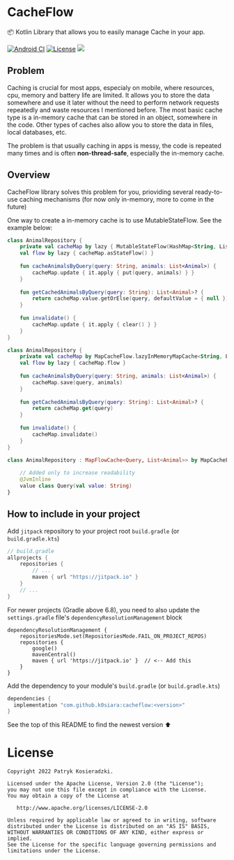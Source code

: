 # CacheFlow

📦 Kotlin Library that allows you to easily manage Cache in your app.

[![Android CI](https://github.com/k0siara/CacheFlow/actions/workflows/android.yml/badge.svg)](https://github.com/k0siara/CacheFlow/actions/workflows/android.yml) 
[![License](https://img.shields.io/github/license/k0siara/cacheflow.svg?style=flat)](https://www.apache.org/licenses/LICENSE-2.0)
[![](https://jitpack.io/v/k0siara/cacheflow.svg)](https://jitpack.io/#k0siara/cacheflow)

## Problem
Caching is crucial for most apps, especialy on mobile, where resources, cpu, memory and battery life are limited. It allows you to store the data somewhere and use it later without the need to perform network requests repeatedly and waste resources I mentioned before. The most basic cache type is a in-memory cache that can be stored in an object, somewhere in the code. Other types of caches also allow you to store the data in files, local databases, etc.

The problem is that usually caching in apps is messy, the code is repeated many times and is often **non-thread-safe**, especially the in-memory cache. 

## Overview
CacheFlow library solves this problem for you, prioviding several ready-to-use caching mechanisms (for now only in-memory, more to come in the future)

One way to create a in-memory cache is to use MutableStateFlow. See the example below:

``` kotlin
class AnimalRepository {
    private val cacheMap by lazy { MutableStateFlow(HashMap<String, List<Animal>>) }
    val flow by lazy { cacheMap.asStateFlow() }
    
    fun cacheAnimalsByQuery(query: String, animals: List<Animal>) {
        cacheMap.update { it.apply { put(query, animals) } }   
    }
    
    fun getCachedAnimalsByQuery(query: String): List<Animal>? {
        return cacheMap.value.getOrElse(query, defaultValue = { null })
    }
    
    fun invalidate() {
        cacheMap.update { it.apply { clear() } }
    }
}
```

``` kotlin
class AnimalRepository {
    private val cacheMap by MapCacheFlow.lazyInMemoryMapCache<String, List<Animal>>()
    val flow by lazy { cacheMap.flow }
    
    fun cacheAnimalsByQuery(query: String, animals: List<Animal>) {
        cacheMap.save(query, animals)
    }
    
    fun getCachedAnimalsByQuery(query: String): List<Animal>? {
        return cacheMap.get(query)
    }
    
    fun invalidate() {
        cacheMap.invalidate()
    }
}
```

``` kotlin
class AnimalRepository : MapFlowCache<Query, List<Animal>> by MapCacheFlow.inMemoryMapCache() {
    
    // Added only to increase readability
    @JvmInline
    value class Query(val value: String)
}
```

## How to include in your project

Add `jitpack` repository to your project root `build.gradle` (or `build.gradle.kts`)

``` groovy
// build.gradle
allprojects {
    repositories {
        // ...
        maven { url "https://jitpack.io" }
    }
    // ...
}
```

For newer projects (Gradle above 6.8), you need to also update the `settings.gradle` file's `dependencyResolutionManagement` block

```
dependencyResolutionManagement {
    repositoriesMode.set(RepositoriesMode.FAIL_ON_PROJECT_REPOS)
    repositories {
        google()
        mavenCentral()
        maven { url 'https://jitpack.io' }  // <-- Add this
    }
}
```

Add the dependency to your module's `build.gradle` (or `build.gradle.kts`)

``` groovy
dependencies {
  implementation "com.github.k0siara:cacheflow:<version>"
}

```
See the top of this README to find the newest version ⬆️

License
=======

    Copyright 2022 Patryk Kosieradzki.

    Licensed under the Apache License, Version 2.0 (the "License");
    you may not use this file except in compliance with the License.
    You may obtain a copy of the License at

       http://www.apache.org/licenses/LICENSE-2.0

    Unless required by applicable law or agreed to in writing, software
    distributed under the License is distributed on an "AS IS" BASIS,
    WITHOUT WARRANTIES OR CONDITIONS OF ANY KIND, either express or implied.
    See the License for the specific language governing permissions and
    limitations under the License.
